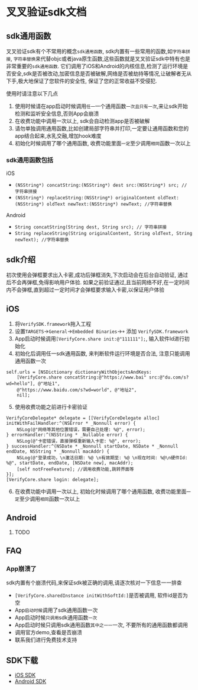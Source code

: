 # 叉叉验证sdk文档

## sdk通用函数
叉叉验证sdk有个不常用的概念`sdk通用函数`, sdk内置有一些常用的函数,如`字符串拼接`, `字符串替换`来代替objc或者java原生函数,这些函数就是叉叉验证sdk中特有也是非常重要的`sdk通用函数`. 它们调用了iOS和Android的内核信息,检测了运行环境是否安全,sdk是否被改动,加密信息是否被破解,网络是否被劫持等情况,让破解者无从下手,极大地保证了您软件的安全性, 保证了您的正常收益不受侵犯. 

使用时请注意以下几点
1. 使用时候请在app启动时候调用`任一`一个通用函数`一次且只有一次`,来让sdk开始检测和监听安全信息,否则App会崩溃
2. 在收费功能中调用一次以上, sdk会自动检测app是否被破解
3. 请勿单独调用通用函数,比如创建局部字符串并打印,一定要让通用函数和您的app结合起来,水乳交融,增加hook难度
4. 初始化时候调用了哪个通用函数, 收费功能里面`一定`至少调用`相同`函数一次以上

### sdk通用函数包括

iOS
* `(NSString*) concatString:(NSString*) dest src:(NSString*) src; // 字符串拼接`
* `(NSString*) replaceString:(NSString*) originalContent oldText:(NSString*) oldText newText:(NSString*) newText; //字符串替换`

Android
* `String concatString(String dest, String src); // 字符串拼接`
* `String replaceString(String originalContent, String oldText, String newText); //字符串替换`



## sdk介绍
初次使用会弹框要求出入卡密,成功后弹框消失,下次启动会在后台自动验证, 通过后不会再弹框,免得影响用户体验. 如果之前验证通过,且当前网络不好,在一定时间内不会弹框,直到超过一定时间才会弹框要求输入卡密,以保证用户体验



## iOS

1. 将`VerifySDK.framework`拖入工程
2. 设置`TARGETS`->`General`->`Embedded Binaries`->`+` 添加 `VerifySDK.framework`
3. App启动时候调用`[VerifyCore.share init:@"111111"];`, 输入软件Id进行初始化
4. 初始化后调用任一sdk通用函数, 来判断软件运行环境是否合法, 注意只能调用通用函数一次
```
self.urls = [NSDictionary dictionaryWithObjectsAndKeys:
    [VerifyCore.share concatString:@"https://www.bai" src:@"du.com/s?wd=hello"], @"地址1",
    @"https://www.baidu.com/s?wd=world", @"地址2",
    nil];
```
5. 使用收费功能之前进行卡密验证
```
VerifyCoreDelegate* delegate = [[VerifyCoreDelegate alloc] initWithFailHandler:^(NSError * _Nonnull error) {
    NSLog(@"网络等其他位置错误，需要自己处理: %@", error);
} errorHandler:^(NSString * _Nullable error) {
    NSLog(@"卡密错误，直接弹框重新输入卡密: %@", error);
} successHandler:^(NSDate * _Nonnull startDate, NSDate * _Nonnull endDate, NSString * _Nonnull macAddr) {
    NSLog(@"登录成功，\n激活日期: %@ \n有效期至: %@ \n现在时间: %@\n硬件Id: %@", startDate, endDate, [NSDate new], macAddr);
    [self notFreeFeature]; //调用收费功能,跳转界面等
}];
[VerifyCore.share login: delegate];
```
6. 在收费功能中调用一次以上, 初始化时候调用了哪个通用函数, 收费功能里面`一定`至少调用`相同`函数一次以上



## Android

1. TODO


## FAQ

### App崩溃了

sdk内置有个崩溃代码,来保证sdk被正确的调用,请逐次核对一下信息一一排查

* `[VerifyCore.sharedInstance initWithSoftId:]`是否被调用, 软件id是否为空
* App`启动时候`调用了sdk通用函数一次
* App启动时候`只调用`sdk通用函数`一次`
* App启动时候只调用sdk通用函数`其中之一一`一次, 不要所有的通用函数都调用
* 调用官方demo,查看是否崩溃
* 联系我们进行免费技术支持


## SDK下载
* [iOS SDK](#)
* [Android SDK](#)
